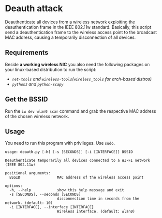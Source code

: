 # Deauth attack
Deauthenticate all devices from a wireless network exploiting the deauthentication frame in the IEEE 802.11w standard.
Basically, this script send a deauthentication frame to the wireless access point to the broadcast MAC address, causing a temporarily disconnection of all devices.
## Requirements
Beside **a working wireless NIC** you also need the following packages on your linux-based distribution to run the script:
* _`net-tools` and `wireless-tools`(`wireless_tools` for arch-based distros)_
* _`python3` and `python-scapy`_
## Get the BSSID
Run the `iw dev wlan0 scan` command and grab the respective MAC address of the chosen wireless network.
## Usage 
You need to run this program with privileges. Use `sudo`.
```
usage: deauth.py [-h] [-s [SECONDS]] [-i [INTERFACE]] BSSID

Deauthenticate temporarily all devices connected to a WI-FI network (IEEE 802.11w)

positional arguments:
  BSSID                 MAC address of the wireless access point

options:
  -h, --help            show this help message and exit
  -s [SECONDS], --seconds [SECONDS]
                        disconnection time in seconds from the network. (default: 10)
  -i [INTERFACE], --interface [INTERFACE]
                        Wireless interface. (default: wlan0)
```

